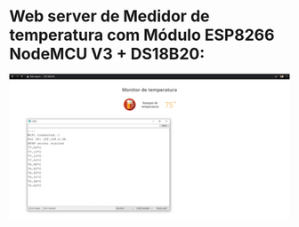 Web server de Medidor de temperatura com Módulo ESP8266 NodeMCU V3 + DS18B20:
=============================================== 
 ![](https://github.com/jacksonn455/automacao-cervejaria/blob/master/images/monitor%20arduino.png)
